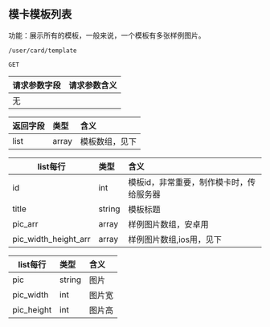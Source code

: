 
## 模卡模板列表

功能：展示所有的模板，一般来说，一个模板有多张样例图片。

~~~
/user/card/template
~~~
~~~
GET
~~~

| 请求参数字段        | 请求参数含义  |
| -------- |:------|
|无|   |

| 返回字段        | 类型  | 含义  |
| -------- |:------|:------|
|  list | array  | 模板数组，见下 |


| list每行        | 类型  | 含义  |
| -------- |:------|:------|
|  id | int  | 模板id，非常重要，制作模卡时，传给服务器 |
|  title | string  | 模板标题 |
|  pic_arr | array  | 样例图片数组，安卓用 |
|  pic_width_height_arr | array  | 样例图片数组,ios用，见下 |

| list每行        | 类型  | 含义  |
| -------- |:------|:------|
|  pic | string  | 图片 |
|  pic_width | int  | 图片宽 |
|  pic_height | int  | 图片高|


